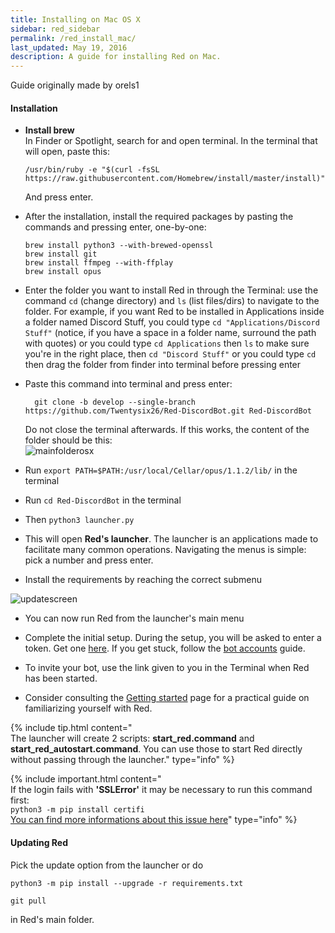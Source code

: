```yaml
---
title: Installing on Mac OS X
sidebar: red_sidebar
permalink: /red_install_mac/
last_updated: May 19, 2016
description: A guide for installing Red on Mac.
---
```


Guide originally made by orels1

#### Installation

*  **Install brew**  
  In Finder or Spotlight, search for and open terminal.
  In the terminal that will open, paste this:

	```
	/usr/bin/ruby -e "$(curl -fsSL https://raw.githubusercontent.com/Homebrew/install/master/install)"
	```

   And press enter.

*  After the installation, install the required packages by pasting the commands and pressing enter, one-by-one:

	  `brew install python3 --with-brewed-openssl`  
	  `brew install git`  
	  `brew install ffmpeg --with-ffplay`  
	  `brew install opus`  

* Enter the folder you want to install Red in through the Terminal:
  use the command `cd` (change directory) and `ls` (list files/dirs) to navigate to the folder.
  For example, if you want Red to be installed in Applications inside a folder named Discord Stuff,
  you could type `cd "Applications/Discord Stuff"` (notice, if you have a space in a folder name, surround the path with quotes)
  or you could type `cd Applications` then `ls` to make sure you're in the right place, then `cd "Discord Stuff"`
  or you could type `cd` then drag the folder from finder into terminal before pressing enter

* Paste this command into terminal and press enter:

	```
	  git clone -b develop --single-branch https://github.com/Twentysix26/Red-DiscordBot.git Red-DiscordBot
	```

  Do not close the terminal afterwards. If this works, the content of the folder should be this:  
  ![mainfolderosx](https://i.imgur.com/1EIjOQj.png)

* Run `export PATH=$PATH:/usr/local/Cellar/opus/1.1.2/lib/` in the terminal

* Run `cd Red-DiscordBot` in the terminal

* Then `python3 launcher.py`

* This will open **Red's launcher**. The launcher is an applications made to facilitate many common operations. Navigating the menus is simple: pick a number and press enter.

* Install the requirements by reaching the correct submenu

![updatescreen](https://i.imgur.com/pdCB1xh.png)

* You can now run Red from the launcher's main menu

* Complete the initial setup. During the setup, you will be asked to enter a token. Get one [here](https://discordapp.com/developers/applications/me). If you get stuck, follow the [bot accounts](/Red-Magician-Docs/red_guide_bot_accounts) guide.

* To invite your bot, use the link given to you in the Terminal when Red has been started.

* Consider consulting the [Getting started](/Red-Magician-Docs/red_getting_started/) page for a practical guide on familiarizing yourself with Red.

{% include tip.html content="<br/>The launcher will create 2 scripts: **start_red.command** and **start_red_autostart.command**. You can use those to start
Red directly without passing through the launcher." type="info" %}

{% include important.html content="<br/>If the login fails with **'SSLError'** it may be necessary to run this command first:
<br/>
`python3 -m pip install certifi`
<br/>
[You can find more informations about this issue here](https://github.com/Rapptz/discord.py/issues/423#issuecomment-272093801)" type="info" %}

#### Updating Red
Pick the update option from the launcher or do
```
python3 -m pip install --upgrade -r requirements.txt
```
```
git pull
```
in Red's main folder.
